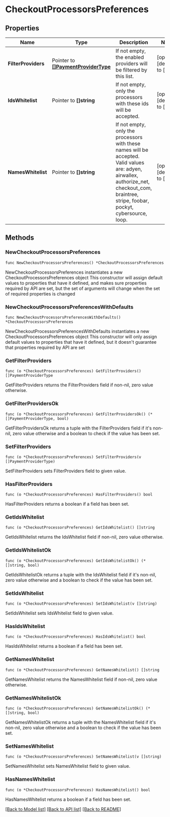 # CheckoutProcessorsPreferences

## Properties

Name | Type | Description | Notes
------------ | ------------- | ------------- | -------------
**FilterProviders** | Pointer to [**[]PaymentProviderType**](PaymentProviderType.md) | If not empty, the enabled providers will be filtered by this list. | [optional] [default to []]
**IdsWhitelist** | Pointer to **[]string** | If not empty, only the processors with these ids will be accepted. | [optional] [default to []]
**NamesWhitelist** | Pointer to **[]string** | If not empty, only the processors with these names will be accepted. Valid values are: adyen, airwallex, authorize_net, checkout_com, braintree, stripe, foobar, pockyt, cybersource, loop. | [optional] [default to []]

## Methods

### NewCheckoutProcessorsPreferences

`func NewCheckoutProcessorsPreferences() *CheckoutProcessorsPreferences`

NewCheckoutProcessorsPreferences instantiates a new CheckoutProcessorsPreferences object
This constructor will assign default values to properties that have it defined,
and makes sure properties required by API are set, but the set of arguments
will change when the set of required properties is changed

### NewCheckoutProcessorsPreferencesWithDefaults

`func NewCheckoutProcessorsPreferencesWithDefaults() *CheckoutProcessorsPreferences`

NewCheckoutProcessorsPreferencesWithDefaults instantiates a new CheckoutProcessorsPreferences object
This constructor will only assign default values to properties that have it defined,
but it doesn't guarantee that properties required by API are set

### GetFilterProviders

`func (o *CheckoutProcessorsPreferences) GetFilterProviders() []PaymentProviderType`

GetFilterProviders returns the FilterProviders field if non-nil, zero value otherwise.

### GetFilterProvidersOk

`func (o *CheckoutProcessorsPreferences) GetFilterProvidersOk() (*[]PaymentProviderType, bool)`

GetFilterProvidersOk returns a tuple with the FilterProviders field if it's non-nil, zero value otherwise
and a boolean to check if the value has been set.

### SetFilterProviders

`func (o *CheckoutProcessorsPreferences) SetFilterProviders(v []PaymentProviderType)`

SetFilterProviders sets FilterProviders field to given value.

### HasFilterProviders

`func (o *CheckoutProcessorsPreferences) HasFilterProviders() bool`

HasFilterProviders returns a boolean if a field has been set.

### GetIdsWhitelist

`func (o *CheckoutProcessorsPreferences) GetIdsWhitelist() []string`

GetIdsWhitelist returns the IdsWhitelist field if non-nil, zero value otherwise.

### GetIdsWhitelistOk

`func (o *CheckoutProcessorsPreferences) GetIdsWhitelistOk() (*[]string, bool)`

GetIdsWhitelistOk returns a tuple with the IdsWhitelist field if it's non-nil, zero value otherwise
and a boolean to check if the value has been set.

### SetIdsWhitelist

`func (o *CheckoutProcessorsPreferences) SetIdsWhitelist(v []string)`

SetIdsWhitelist sets IdsWhitelist field to given value.

### HasIdsWhitelist

`func (o *CheckoutProcessorsPreferences) HasIdsWhitelist() bool`

HasIdsWhitelist returns a boolean if a field has been set.

### GetNamesWhitelist

`func (o *CheckoutProcessorsPreferences) GetNamesWhitelist() []string`

GetNamesWhitelist returns the NamesWhitelist field if non-nil, zero value otherwise.

### GetNamesWhitelistOk

`func (o *CheckoutProcessorsPreferences) GetNamesWhitelistOk() (*[]string, bool)`

GetNamesWhitelistOk returns a tuple with the NamesWhitelist field if it's non-nil, zero value otherwise
and a boolean to check if the value has been set.

### SetNamesWhitelist

`func (o *CheckoutProcessorsPreferences) SetNamesWhitelist(v []string)`

SetNamesWhitelist sets NamesWhitelist field to given value.

### HasNamesWhitelist

`func (o *CheckoutProcessorsPreferences) HasNamesWhitelist() bool`

HasNamesWhitelist returns a boolean if a field has been set.


[[Back to Model list]](../README.md#documentation-for-models) [[Back to API list]](../README.md#documentation-for-api-endpoints) [[Back to README]](../README.md)


